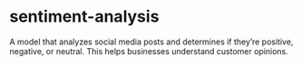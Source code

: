 # sentiment-analysis
A model that analyzes social media posts and determines if they’re positive, negative, or neutral. This helps businesses understand customer opinions.
